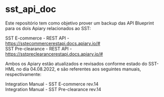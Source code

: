 # sst_api_doc

Este repositório tem como objetivo prover um backup das API Blueprint para os dois Apiary relacionados ao SST:

SST E-commerce - REST API - https://sstecommercerestapi.docs.apiary.io/#
<br>SST Pre-clearance - REST API - https://sstpreclearancerestapi.docs.apiary.io/#

Ambos os Apiary estão atualizados e revisados conforme estado do SST-HML no dia 04.08.2022, e são referentes aos seguintes manuais, respectivamente:

Integration Manual - SST E-commerce rev.14
<br>Integration Manual - SST Pre-clearance rev.14
